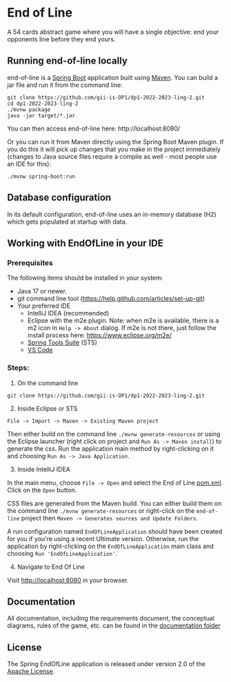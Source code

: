 # End of Line

A 54 cards abstract game where you will have a single objective: end your opponents line before they end yours.



## Running end-of-line locally
end-of-line is a [Spring Boot](https://spring.io/guides/gs/spring-boot) application built using [Maven](https://spring.io/guides/gs/maven/). You can build a jar file and run it from the command line:
```shell
git clone https://github.com/gii-is-DP1/dp1-2022-2023-ling-2.git
cd dp1-2022-2023-ling-2
./mvnw package
java -jar target/*.jar
```
You can then access end-of-line here: http://localhost:8080/

Or you can run it from Maven directly using the Spring Boot Maven plugin. If you do this it will pick up changes that you make in the project immediately (changes to Java source files require a compile as well - most people use an IDE for this):
```shell
./mvnw spring-boot:run
```

## Database configuration
In its default configuration, end-of-line uses an in-memory database (H2) which gets populated at startup with data.

## Working with EndOfLine in your IDE

### Prerequisites
The following items should be installed in your system:
* Java 17 or newer.
* git command line tool (https://help.github.com/articles/set-up-git)
* Your preferred IDE
    * IntelliJ IDEA (recommended)
    * Eclipse with the m2e plugin. Note: when m2e is available, there is a m2 icon in `Help -> About` dialog. If m2e is
      not there, just follow the install process here: https://www.eclipse.org/m2e/
    * [Spring Tools Suite](https://spring.io/tools) (STS)
    * [VS Code](https://code.visualstudio.com)

### Steps:
1) On the command line

```shell
git clone https://github.com/gii-is-DP1/dp1-2022-2023-ling-2.git
```

2) Inside Eclipse or STS

```
File -> Import -> Maven -> Existing Maven project
```
Then either build on the command line `./mvnw generate-resources` or using the Eclipse launcher (right click on project and `Run As -> Maven install`) to generate the css. Run the application main method by right-clicking on it and choosing `Run As -> Java Application`.

3) Inside IntelliJ IDEA

In the main menu, choose `File -> Open` and select the End of Line [pom.xml](pom.xml). Click on the `Open` button.

CSS files are generated from the Maven build. You can either build them on the command line `./mvnw generate-resources`
or right-click on the `end-of-line` project then `Maven -> Generates sources and Update Folders`.

A run configuration named `EndOfLineApplication` should have been created for you if you're using a recent Ultimate
version. Otherwise, run the application by right-clicking on the `EndOfLineApplication` main class and choosing
`Run 'EndOfLineApplication'`.

4) Navigate to End Of Line

Visit [http://localhost:8080](http://localhost:8080) in your browser.



## Documentation
All documentation, including the requirements document, the conceptual diagrams, rules of the game, etc. can be found in the [documentation folder](docs)



## License
The Spring EndOfLine application is released under version 2.0 of the [Apache License](LICENSE).
